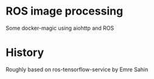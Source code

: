 # ROS image processing
Some docker-magic using aiohttp and ROS

# History
Roughly based on ros-tensorflow-service by Emre Sahin
